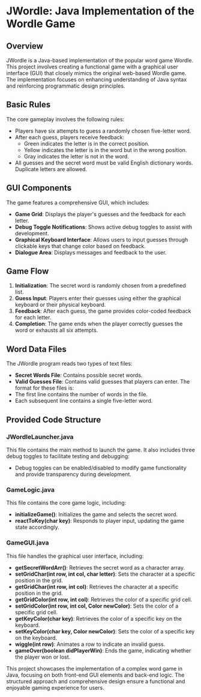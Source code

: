 # JWordle: Java Implementation of the Wordle Game

## Overview
JWordle is a Java-based implementation of the popular word game Wordle. This project involves creating a functional game with a graphical user interface (GUI) that closely mimics the original web-based Wordle game. The implementation focuses on enhancing understanding of Java syntax and reinforcing programmatic design principles.

## Basic Rules
The core gameplay involves the following rules:
- Players have six attempts to guess a randomly chosen five-letter word.
- After each guess, players receive feedback:
  - Green indicates the letter is in the correct position.
  - Yellow indicates the letter is in the word but in the wrong position.
  - Gray indicates the letter is not in the word.
- All guesses and the secret word must be valid English dictionary words. Duplicate letters are allowed.

## GUI Components
The game features a comprehensive GUI, which includes:
- **Game Grid**: Displays the player's guesses and the feedback for each letter.
- **Debug Toggle Notifications**: Shows active debug toggles to assist with development.
- **Graphical Keyboard Interface**: Allows users to input guesses through clickable keys that change color based on feedback.
- **Dialogue Area**: Displays messages and feedback to the user.

## Game Flow
1. **Initialization**: The secret word is randomly chosen from a predefined list.
2. **Guess Input**: Players enter their guesses using either the graphical keyboard or their physical keyboard.
3. **Feedback**: After each guess, the game provides color-coded feedback for each letter.
4. **Completion**: The game ends when the player correctly guesses the word or exhausts all six attempts.

## Word Data Files
The JWordle program reads two types of text files:
- **Secret Words File**: Contains possible secret words.
- **Valid Guesses File**: Contains valid guesses that players can enter.
The format for these files is:
- The first line contains the number of words in the file.
- Each subsequent line contains a single five-letter word.

## Provided Code Structure
### JWordleLauncher.java
This file contains the main method to launch the game. It also includes three debug toggles to facilitate testing and debugging:
- Debug toggles can be enabled/disabled to modify game functionality and provide transparency during development.

### GameLogic.java
This file contains the core game logic, including:
- **initializeGame()**: Initializes the game and selects the secret word.
- **reactToKey(char key)**: Responds to player input, updating the game state accordingly.

### GameGUI.java
This file handles the graphical user interface, including:
- **getSecretWordArr()**: Retrieves the secret word as a character array.
- **setGridChar(int row, int col, char letter)**: Sets the character at a specific position in the grid.
- **getGridChar(int row, int col)**: Retrieves the character at a specific position in the grid.
- **getGridColor(int row, int col)**: Retrieves the color of a specific grid cell.
- **setGridColor(int row, int col, Color newColor)**: Sets the color of a specific grid cell.
- **getKeyColor(char key)**: Retrieves the color of a specific key on the keyboard.
- **setKeyColor(char key, Color newColor)**: Sets the color of a specific key on the keyboard.
- **wiggle(int row)**: Animates a row to indicate an invalid guess.
- **gameOver(boolean didPlayerWin)**: Ends the game, indicating whether the player won or lost.


This project showcases the implementation of a complex word game in Java, focusing on both front-end GUI elements and back-end logic. The structured approach and comprehensive design ensure a functional and enjoyable gaming experience for users.
